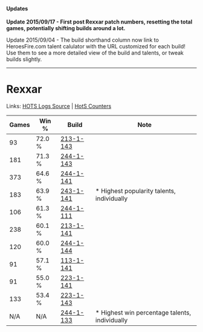 #### Updates
**Update 2015/09/17 - First post Rexxar patch numbers, resetting the total games, potentially shifting builds around a lot.**

Update 2015/09/04 - The build shorthand column now link to HeroesFire.com talent calulator with the URL customized for each build!  
Use them to see a more detailed view of the build and talents, or tweak builds slightly.

***

# Rexxar

Links: [HOTS Logs Source](https://www.hotslogs.com/Sitewide/HeroDetails?Hero=Rexxar) | [HotS Counters](http://hotscounters.com/#/hero/Rexxar)

Games  | Win %  | Build     | Note
-----  | -----  | -----     | ----
93     | 72.0 % | [213-1-143](http://www.heroesfire.com/hots/talent-calculator/rexxar#kHj7) | 
181    | 71.3 % | [244-1-143](http://www.heroesfire.com/hots/talent-calculator/rexxar#lTOt) | 
373    | 64.6 % | [244-1-141](http://www.heroesfire.com/hots/talent-calculator/rexxar#lTOr) | 
183    | 63.9 % | [243-1-141](http://www.heroesfire.com/hots/talent-calculator/rexxar#lQyb) | * Highest popularity talents, individually
106    | 61.3 % | [244-1-111](http://www.heroesfire.com/hots/talent-calculator/rexxar#lTON) | 
238    | 60.1 % | [213-1-141](http://www.heroesfire.com/hots/talent-calculator/rexxar#kHj5) | 
120    | 60.0 % | [244-1-144](http://www.heroesfire.com/hots/talent-calculator/rexxar#lTOu) | 
91     | 57.1 % | [113-1-141](http://www.heroesfire.com/hots/talent-calculator/rexxar#gTa5) | 
91     | 55.0 % | [223-1-141](http://www.heroesfire.com/hots/talent-calculator/rexxar#kg7b) | 
133    | 53.4 % | [223-1-143](http://www.heroesfire.com/hots/talent-calculator/rexxar#kg7d) | 
N/A    | N/A    | [244-1-133](http://www.heroesfire.com/hots/talent-calculator/rexxar#lTOj) | * Highest win percentage talents, individually
